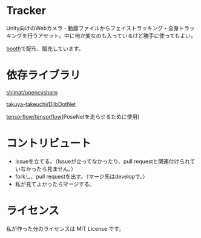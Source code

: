 # Tracker

Unity向けのWebカメラ・動画ファイルからフェイストラッキング・全身トラッキングを行うアセット。中に何か変なのも入っているけど勝手に使ってもよい。

[booth](https://kumas.booth.pm/items/1657599)で配布、販売しています。

# 依存ライブラリ

[shimat/opencvsharp](https://github.com/shimat/opencvsharp)

[takuya-takeuchi/DlibDotNet](https://github.com/takuya-takeuchi/DlibDotNet)

[tensorflow/tensorflow](https://github.com/tensorflow/tensorflow)(PoseNetを走らせるために使用)

# コントリビュート

* Issueを立てる。（Issueが立ってなかったり、pull requestと関連付けられていなかったら見ません。）
* forkし、pull requestを出す。（マージ先はdevelopで。）
* 私が見てよかったらマージする。

# ライセンス

私が作った分のライセンスは MIT License です。
